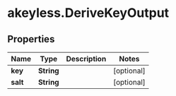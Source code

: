 # akeyless.DeriveKeyOutput

## Properties

Name | Type | Description | Notes
------------ | ------------- | ------------- | -------------
**key** | **String** |  | [optional] 
**salt** | **String** |  | [optional] 


